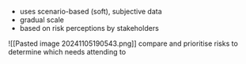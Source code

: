 - uses scenario-based (soft), subjective data
- gradual scale
- based on risk perceptions by stakeholders

![[Pasted image 20241105190543.png]]
compare and prioritise risks to determine which needs attending to